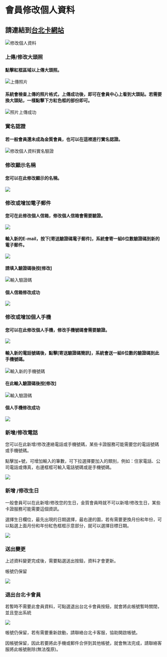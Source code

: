 # 會員修改個人資料

## 請連結到[台北卡網站](https://id.taipei/tpcd)

![&#x4FEE;&#x6539;&#x500B;&#x4EBA;&#x8CC7;&#x6599;](../.gitbook/assets/2018-04-26_144118.png)

### 上傳/修改大頭照

#### 點擊紅框區域以上傳大頭照。

![&#x4E0A;&#x50B3;&#x7167;&#x7247;](../.gitbook/assets/2018-04-26_144235.png)

#### 系統會檢查上傳的照片格式，上傳成功後，即可在會員中心上看到大頭貼。若需要換大頭貼，一樣點擊下方紅色框的部份即可。

![&#x7167;&#x7247;&#x4E0A;&#x50B3;&#x6210;&#x529F;](../.gitbook/assets/2018-04-26_145018.png)

### 實名認證

#### 若一般會員還未成為金質會員，也可以在這裡進行實名認證。

![&#x4FEE;&#x6539;&#x500B;&#x4EBA;&#x8CC7;&#x6599;&#x5BE6;&#x540D;&#x9A57;&#x8B49;](../.gitbook/assets/2018-04-26_145401.png)

### 修改顯示名稱

#### 您可以在此修改顯示的名稱。

![](../.gitbook/assets/changename.png)

###  修改或增加電子郵件

#### 您可在此修改個人信箱，修改個人信箱會需要驗證。

![](../.gitbook/assets/changeemail%20%281%29.png)

#### 輸入新的E-mail，按下\[寄送驗證碼電子郵件\]，系統會寄一組6位數驗證碼到新的電子郵件。

![](../.gitbook/assets/2018-04-26_151713.png)

#### 請填入驗證碼後按\[修改\]

![&#x8F38;&#x5165;&#x9A57;&#x8B49;&#x78BC;](../.gitbook/assets/2018-04-26_151836.png)

#### 個人信箱修改成功

![](../.gitbook/assets/image%20%2815%29.png)

### 修改或增加個人手機

#### 您可以在此修改個人手機，修改手機號碼會需要驗證。

![](../.gitbook/assets/image%20%284%29.png)

#### 輸入新的電話號碼後，點擊\[寄送驗證碼簡訊\]，系統會送一組6位數的驗證碼到此手機號碼。

![&#x8F38;&#x5165;&#x65B0;&#x7684;&#x624B;&#x6A5F;&#x865F;&#x78BC;](../.gitbook/assets/2018-04-26_152053.png)

#### 在此輸入驗證碼後按\[修改\]

![&#x8F38;&#x5165;&#x9A57;&#x8B49;&#x78BC;](../.gitbook/assets/2018-04-26_152118.png)

#### 個人手機修改成功

![](../.gitbook/assets/image%20%2824%29.png)

### 新增/修改電話

您可以在此新增/修改連絡電話或手機號碼，某些卡證服務可能需要您的電話號碼或手機號碼。

點擊加+號，可增加輸入的筆數，可下拉選擇要加入的類別，例如：住家電話、公司電話或傳真，右邊框框可輸入電話號碼或是手機號碼。

![](../.gitbook/assets/image%20%2818%29.png)

### 新增 /修改生日

一般會員可以在此新增/修改您的生日，金質會員時就不可以新增/修改生日，某些卡證服務可能需要這個資訊。

選擇生日欄位，最先出現的日期選擇，最右邊的圖，若有需要更換月份和年份，可以點選上面月份和年份紅色框框示意部分，就可以選擇目標日期。

![](../.gitbook/assets/image%20%288%29.png)

### 送出變更

上述資料變更完成後，需要點選送出按鈕，資料才會更新。

帳號仍保留

![](../.gitbook/assets/image%20%2817%29.png)

### 退出台北卡會員

若暫時不需要此會員資料，可點選退出台北卡會員按鈕，就會將此帳號暫時關閉，並且登出系統

![](../.gitbook/assets/image%20%283%29.png)

帳號仍保留，若有需要重新啟動，請聯絡台北卡客服，協助開啟帳號。

因帳號保留，因此若要將此手機或郵件合併到其他帳號，就會無法完成，請聯絡客服將此帳號刪除\(無法復原\)。 ​

